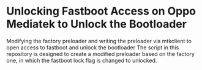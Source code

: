 # Unlocking Fastboot Access on Oppo Mediatek to Unlock the Bootloader
 Modifying the factory preloader and writing the preloader via mtkclient to open access to fastboot and unlock the bootloader
 The script in this repository is designed to create a modified preloader based on the factory one, in which the fastboot lock flag is changed to unlocked.

